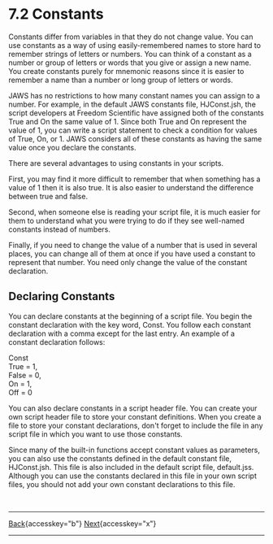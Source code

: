 # 7.2 Constants

Constants differ from variables in that they do not change value. You
can use constants as a way of using easily-remembered names to store
hard to remember strings of letters or numbers. You can think of a
constant as a number or group of letters or words that you give or
assign a new name. You create constants purely for mnemonic reasons
since it is easier to remember a name than a number or long group of
letters or words.

JAWS has no restrictions to how many constant names you can assign to a
number. For example, in the default JAWS constants file, HJConst.jsh,
the script developers at Freedom Scientific have assigned both of the
constants True and On the same value of 1. Since both True and On
represent the value of 1, you can write a script statement to check a
condition for values of True, On, or 1. JAWS considers all of these
constants as having the same value once you declare the constants.

There are several advantages to using constants in your scripts.

First, you may find it more difficult to remember that when something
has a value of 1 then it is also true. It is also easier to understand
the difference between true and false.

Second, when someone else is reading your script file, it is much easier
for them to understand what you were trying to do if they see well-named
constants instead of numbers.

Finally, if you need to change the value of a number that is used in
several places, you can change all of them at once if you have used a
constant to represent that number. You need only change the value of the
constant declaration.

## Declaring Constants

You can declare constants at the beginning of a script file. You begin
the constant declaration with the key word, Const. You follow each
constant declaration with a comma except for the last entry. An example
of a constant declaration follows:

Const\
True = 1,\
False = 0,\
On = 1,\
Off = 0

You can also declare constants in a script header file. You can create
your own script header file to store your constant definitions. When you
create a file to store your constant declarations, don\'t forget to
include the file in any script file in which you want to use those
constants.

Since many of the built-in functions accept constant values as
parameters, you can also use the constants defined in the default
constant file, HJConst.jsh. This file is also included in the default
script file, default.jss. Although you can use the constants declared in
this file in your own script files, you should not add your own constant
declarations to this file.

 

  ---------------------------------------------------------- -- -------------------------------------------------------------
  [Back](javascript:window.history.go(-1);){accesskey="b"}      [Next](08-0_CreatingAndSpeakingMessages.htm){accesskey="x"}
  ---------------------------------------------------------- -- -------------------------------------------------------------
